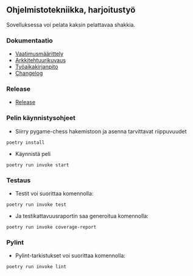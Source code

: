 ## Ohjelmistotekniikka, harjoitustyö
Sovelluksessa voi pelata kaksin pelattavaa shakkia.

### Dokumentaatio
- [Vaatimusmäärittely](https://github.com/sakorh/ot-harjoitustyo/blob/master/dokumentaatio/vaatimusmaarittely.md)
- [Arkkitehtuurikuvaus](https://github.com/sakorh/ot-harjoitustyo/blob/master/dokumentaatio/arkkitehtuuri.md)
- [Työaikakirjanpito](https://github.com/sakorh/ot-harjoitustyo/blob/master/dokumentaatio/tuntikirjanpito.md)
- [Changelog](https://github.com/sakorh/ot-harjoitustyo/blob/master/dokumentaatio/changelog.md)

### Release
- [Release](https://github.com/sakorh/ot-harjoitustyo/releases/tag/viikko5)

### Pelin käynnistysohjeet
- Siirry pygame-chess hakemistoon ja asenna tarvittavat riippuvuudet
 ```
poetry install
 ```
- Käynnistä peli
```
poetry run invoke start
```
### Testaus
- Testit voi suorittaa komennolla:
```
poetry run invoke test
```
- Ja testikattavuusraportin saa generoitua komennolla:
```
poetry run invoke coverage-report
```
### Pylint
- Pylint-tarkistukset voi suorittaa komennolla:
 ```
poetry run invoke lint
 ```
